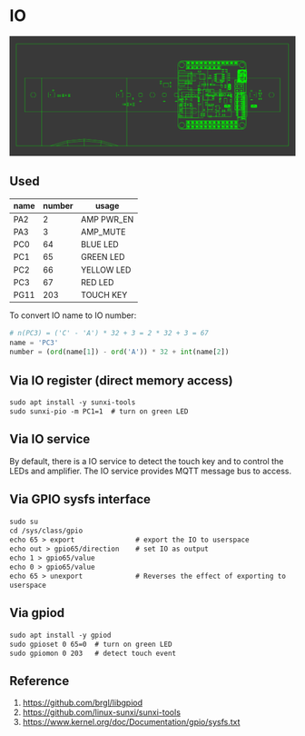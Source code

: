 # IO

![](assets/images/speaker_top.png)


## Used

| name       | number  | usage        |
|------------|---------|--------------|
| PA2        | 2       | AMP PWR_EN   |
| PA3        | 3       | AMP_MUTE     |
| PC0        | 64      | BLUE LED     |
| PC1        | 65      | GREEN LED    |
| PC2        | 66      | YELLOW LED   |
| PC3        | 67      | RED LED      |
| PG11       | 203     | TOUCH KEY    |

To convert IO name to IO number:

```python
# n(PC3) = ('C' - 'A') * 32 + 3 = 2 * 32 + 3 = 67
name = 'PC3'
number = (ord(name[1]) - ord('A')) * 32 + int(name[2])
```

## Via IO register (direct memory access)
```shell
sudo apt install -y sunxi-tools
sudo sunxi-pio -m PC1=1  # turn on green LED
```

## Via IO service
By default, there is a IO service to detect the touch key and to control the LEDs and amplifier. The IO service provides MQTT message bus to access.




## Via GPIO sysfs interface

```shell
sudo su
cd /sys/class/gpio
echo 65 > export               # export the IO to userspace
echo out > gpio65/direction    # set IO as output
echo 1 > gpio65/value
echo 0 > gpio65/value
echo 65 > unexport             # Reverses the effect of exporting to userspace
```


## Via gpiod

```shell
sudo apt install -y gpiod
sudo gpioset 0 65=0  # turn on green LED
sudo gpiomon 0 203   # detect touch event 
```



## Reference
1. https://github.com/brgl/libgpiod
2. https://github.com/linux-sunxi/sunxi-tools
3. https://www.kernel.org/doc/Documentation/gpio/sysfs.txt

   

